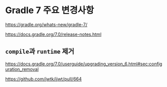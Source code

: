 # Gradle 7 주요 변경사항

<https://gradle.org/whats-new/gradle-7/>

<https://docs.gradle.org/7.0/release-notes.html>

## `compile`과 `runtime` 제거

<https://docs.gradle.org/7.0/userguide/upgrading_version_6.html#sec:configuration_removal>

<https://github.com/jwtk/jjwt/pull/664>
